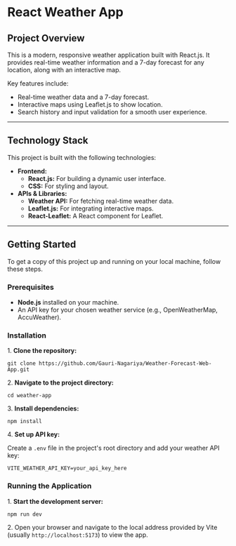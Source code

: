<body>
    <div class="container">
        <h1>React Weather App</h1>
        <h2>Project Overview</h2>
        <p>This is a modern, responsive weather application built with React.js. It provides real-time weather information and a 7-day forecast for any location, along with an interactive map.</p>
        <p>Key features include:</p>
        <ul>
            <li>Real-time weather data and a 7-day forecast.</li>
            <li>Interactive maps using Leaflet.js to show location.</li>
            <li>Search history and input validation for a smooth user experience.</li>
        </ul>
       <hr class="section-divider">
        <h2>Technology Stack</h2>
        <p>This project is built with the following technologies:</p>
        <ul>
            <li><strong>Frontend:</strong>
                <ul>
                    <li><strong>React.js:</strong> For building a dynamic user interface.</li>
                    <li><strong>CSS:</strong> For styling and layout.</li>
                </ul>
            </li>
            <li><strong>APIs & Libraries:</strong>
                <ul>
                    <li><strong>Weather API:</strong> For fetching real-time weather data.</li>
                    <li><strong>Leaflet.js:</strong> For integrating interactive maps.</li>
                    <li><strong>React-Leaflet:</strong> A React component for Leaflet.</li>
                </ul>
            </li>
        </ul>
        <hr class="section-divider">
        <h2>Getting Started</h2>
        <p>To get a copy of this project up and running on your local machine, follow these steps.</p>
        <h3>Prerequisites</h3>
        <ul>
            <li><strong>Node.js</strong> installed on your machine.</li>
            <li>An API key for your chosen weather service (e.g., OpenWeatherMap, AccuWeather).</li>
        </ul>
        <h3>Installation</h3>
        <p>1. <strong>Clone the repository:</strong></p>
        <pre><code>git clone https://github.com/Gauri-Nagariya/Weather-Forecast-Web-App.git</code></pre>
        <p>2. <strong>Navigate to the project directory:</strong></p>
        <pre><code>cd weather-app</code></pre>
        <p>3. <strong>Install dependencies:</strong></p>
        <pre><code>npm install</code></pre>
        <p>4. <strong>Set up API key:</strong></p>
        <p>Create a <code>.env</code> file in the project's root directory and add your weather API key:</p>
        <pre><code>VITE_WEATHER_API_KEY=your_api_key_here</code></pre>
        <h3>Running the Application</h3>
        <p>1. <strong>Start the development server:</strong></p>
        <pre><code>npm run dev</code></pre>
        <p>2. Open your browser and navigate to the local address provided by Vite (usually <code>http://localhost:5173</code>) to view the app.</p>
    </div>
</body>
